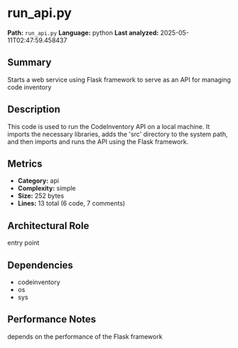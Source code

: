 # run_api.py

**Path:** `run_api.py`
**Language:** python
**Last analyzed:** 2025-05-11T02:47:59.458437

## Summary

Starts a web service using Flask framework to serve as an API for managing code inventory

## Description

This code is used to run the CodeInventory API on a local machine. It imports the necessary libraries, adds the 'src' directory to the system path, and then imports and runs the API using the Flask framework.

## Metrics

- **Category:** api
- **Complexity:** simple
- **Size:** 252 bytes
- **Lines:** 13 total (6 code, 7 comments)

## Architectural Role

entry point

## Dependencies

- codeinventory
- os
- sys

## Performance Notes

depends on the performance of the Flask framework
